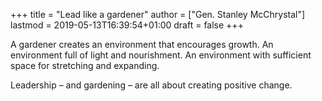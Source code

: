 +++
title = "Lead like a gardener"
author = ["Gen. Stanley McChrystal"]
lastmod = 2019-05-13T16:39:54+01:00
draft = false
+++

A gardener creates an environment that encourages growth. An environment full of
light and nourishment. An environment with sufficient space for stretching and
expanding.

Leadership – and gardening – are all about creating positive change.
